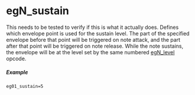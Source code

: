 ---
---
# egN_sustain

This needs to be tested to verify if this is what it actually does.
Defines which envelope point is used for the sustain level.
The part of the specified envelope before that point will be triggered
on note attack, and the part after that point will be triggered on note release.
While the note sustains, the envelope will be at the level set by
the same numbered [egN_level](egN_level) opcode.

##### Example

```
eg01_sustain=5
```
